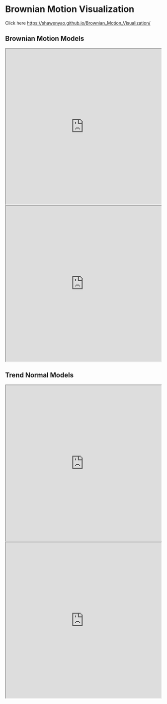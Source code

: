# Brownian Motion Visualization

Click here https://shawenyao.github.io/Brownian_Motion_Visualization/

## Brownian Motion Models

<iframe height="500" width="500" src="https://shawenyao.github.io/Brownian_Motion_Visualization/webGL/bm1.html"></iframe>

<iframe height="500" width="500" src="https://shawenyao.github.io/Brownian_Motion_Visualization/webGL/bm2.html"></iframe>


## Trend Normal Models

<iframe height="500" width="500" src="https://shawenyao.github.io/Brownian_Motion_Visualization/webGL/tn1.html"></iframe>

<iframe height="500" width="500" src="https://shawenyao.github.io/Brownian_Motion_Visualization/webGL/tn2.html"></iframe>
